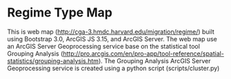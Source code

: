 Regime Type Map
===============

This is web map (http://cga-3.hmdc.harvard.edu/migration/regime/) built using Bootstrap 3.0, ArcGIS JS 3.15,
and ArcGIS Server. The web map use an ArcGIS Server Geoprocessing service base on the statistical tool Grouping Analysis
(http://pro.arcgis.com/en/pro-app/tool-reference/spatial-statistics/grouping-analysis.htm). The Grouping Analysis ArcGIS Server Geoprocessing service is created using a python script (scripts/cluster.py) 
